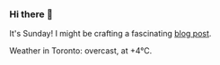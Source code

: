 ### Hi there :wave:

It's Sunday! I might be crafting a fascinating [blog post](https://www.benjaminwuethrich.dev).

Weather in Toronto: overcast, at +4°C.
